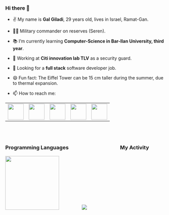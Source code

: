 ### Hi there 👋

- ✌️ My name is **Gal Giladi**, 29 years old, lives in Israel, Ramat-Gan.
-  :guardsman: Military commander on reserves (Seren).
- :books: I’m currently learning **Computer-Science in Bar-Ilan University, third year**.
- :muscle: Working at **Citi innovation lab TLV** as a security guard.
- 🤔 Looking for a **full stack** software developer job.

- 😄 Fun fact: The Eiffel Tower can be 15 cm taller during the summer, due to thermal expansion.

- 📫 How to reach me:
<table>
    <tbody>
        <tr>
            <td><a href="mailto:galgiladi1994@gmail.com">
            <img height="50" src="https://www.vectorlogo.zone/logos/gmail/gmail-ar21.svg"/>
            </a></td>
            <td><a href="https://www.facebook.com/gpgiladi">
            <img height="50" src="https://www.vectorlogo.zone/logos/facebook/facebook-ar21.svg" />
            </a></td>
            <td><a href="https://www.linkedin.com/in/galgiladi1994/">
            <img height="50" src="https://www.vectorlogo.zone/logos/linkedin/linkedin-ar21.svg" />
            </a></td>
            <td><a href="https://www.instagram.com/galgiladi1994/">
            <img height="50" src="https://www.vectorlogo.zone/logos/instagram/instagram-ar21.svg"/>
            </a></td>
            <td><a href="https://wa.me/972502220406?text=Hey, I saw your profile on github. what's up?">
            <img height="50" src="https://www.vectorlogo.zone/logos/whatsapp/whatsapp-ar21.svg"/>
            </a></td>
        </tr>
    </tbody>
</table>

<br/><br/>
### Programming Languages &emsp; &emsp; &emsp;&emsp;&emsp;&emsp;&emsp;&emsp;&emsp; My Activity  
<img height="170" src="https://user-images.githubusercontent.com/83518959/193435064-c4c91bf1-ddad-451e-b4b8-cca5e49638f5.png" /> &emsp; &emsp; &emsp;&emsp;  <img src="https://github-readme-stats.vercel.app/api/top-langs?username=SlowlyFire&layout=compact"/>   


<!-- <img height=70 src="https://cdn.jsdelivr.net/gh/devicons/devicon/icons/c/c-original.svg"/>
<img height=70 src="https://www.vectorlogo.zone/logos/java/java-vertical.svg"/>
<img height=70 src="https://cdn.jsdelivr.net/gh/devicons/devicon/icons/cplusplus/cplusplus-original.svg"/>
<img height=70 src="https://cdn.jsdelivr.net/gh/devicons/devicon/icons/python/python-original-wordmark.svg"/>  -->

